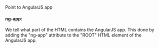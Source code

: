 Point to AngularJS app
#### ng-app:
We tell what part of the HTML contains the AngularJS app. 
This done by adding the "ng-app" attribute to the "ROOT" HTML element of the AngularJS app. 
